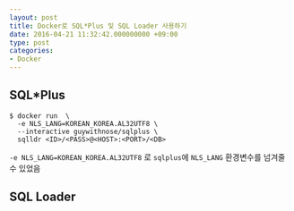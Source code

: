 ```yaml
---
layout: post
title: Docker로 SQL*Plus 및 SQL Loader 사용하기
date: 2016-04-21 11:32:42.000000000 +09:00
type: post
categories:
- Docker
---
```


## SQL\*Plus
```
$ docker run  \
  -e NLS_LANG=KOREAN_KOREA.AL32UTF8 \
  --interactive guywithnose/sqlplus \
  sqlldr <ID>/<PASS>@<HOST>:<PORT>/<DB>
```

`-e NLS_LANG=KOREAN_KOREA.AL32UTF8` 로 `sqlplus`에 `NLS_LANG` 환경변수를 넘겨줄 수 있었음


## SQL Loader
